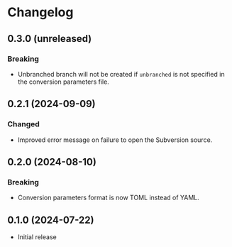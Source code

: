 # Changelog

## 0.3.0 (unreleased)

### Breaking

- Unbranched branch will not be created if `unbranched` is not specified in the
  conversion parameters file.

## 0.2.1 (2024-09-09)

### Changed

- Improved error message on failure to open the Subversion source.

## 0.2.0 (2024-08-10)

### Breaking

- Conversion parameters format is now TOML instead of YAML.

## 0.1.0 (2024-07-22)

- Initial release
